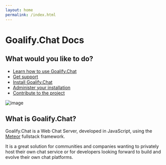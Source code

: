 ```yaml
---
layout: home
permalink: /index.html
---
```


# Goalify.Chat Docs

## What would you like to do?

- [Learn how to use Goalify.Chat](user-guides/)
- [Get support](getting-support/)
- [Install Goalify.Chat](installation/)
- [Administer your installation](administrator-guides/)
- [Contribute to the project](contributing/)

![image](mockup.png)

## What is Goalify.Chat?

Goalify.Chat is a Web Chat Server, developed in JavaScript, using the [Meteor](https://www.meteor.com/install) fullstack framework.

It is a great solution for communities and companies wanting to privately host their own chat service or for developers looking forward to build and evolve their own chat platforms.
